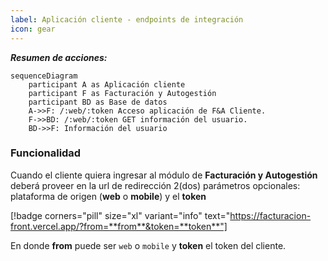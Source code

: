 ```yaml
---
label: Aplicación cliente - endpoints de integración
icon: gear
---
```



***Resumen de acciones:***

```mermaid
sequenceDiagram
    participant A as Aplicación cliente
    participant F as Facturación y Autogestión
    participant BD as Base de datos
    A->>F: /:web/:token Acceso aplicación de F&A Cliente.
    F->>BD: /:web/:token GET información del usuario.
    BD->>F: Información del usuario
```

### Funcionalidad

Cuando el cliente quiera ingresar al módulo de **Facturación y Autogestión** deberá proveer en la url de redirección 2(dos) parámetros opcionales: plataforma de origen (**web** o **mobile**) y el **token**


[!badge corners="pill" size="xl" variant="info" text="https://facturacion-front.vercel.app/?from=**from**&token=**token**"]

En donde **from** puede ser `web` o `mobile` y **token** el token del cliente.


